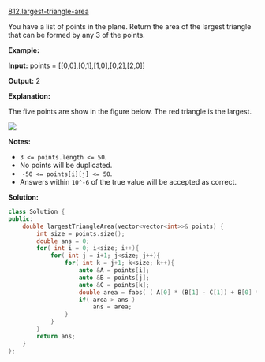 [812.largest-triangle-area](https://leetcode.com/problems/largest-triangle-area/)  

You have a list of points in the plane. Return the area of the largest triangle that can be formed by any 3 of the points.

  
**Example:**
  
**Input:** points = \[\[0,0\],\[0,1\],\[1,0\],\[0,2\],\[2,0\]\]
  
**Output:** 2
  
**Explanation:** 
  
The five points are show in the figure below. The red triangle is the largest.
  

![](https://s3-lc-upload.s3.amazonaws.com/uploads/2018/04/04/1027.png)

**Notes:**

*   `3 <= points.length <= 50`.
*   No points will be duplicated.
*    `-50 <= points[i][j] <= 50`.
*   Answers within `10^-6` of the true value will be accepted as correct.  



**Solution:**  

```cpp
class Solution {
public:
    double largestTriangleArea(vector<vector<int>>& points) {
        int size = points.size();
        double ans = 0;
        for( int i = 0; i<size; i++){
            for( int j = i+1; j<size; j++){
                for( int k = j+1; k<size; k++){
                    auto &A = points[i];
                    auto &B = points[j];
                    auto &C = points[k];
                    double area = fabs( ( A[0] * (B[1] - C[1]) + B[0] * (C[1] - A[1]) + C[0] * (A[1] - B[1]))/2.0 );
                    if( area > ans )
                        ans = area;
                }
            }
        }
        return ans;
    }
};
```
      